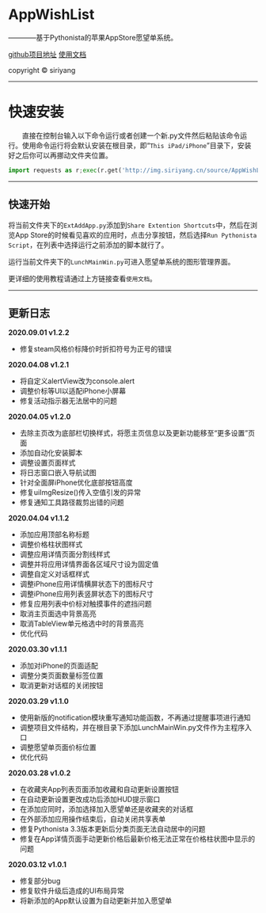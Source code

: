# AppWishList
————基于Pythonista的苹果AppStore愿望单系统。

[github项目地址](https://github.com/SiriYXR/AppWishList)
[使用文档](https://blog.siriyang.cn/posts/20200202171851id.html)

copyright © siriyang

---

# 快速安装

&emsp;&emsp;直接在控制台输入以下命令运行或者创建一个新.py文件然后粘贴该命令运行。使用命令运行将会默认安装在根目录，即“`This iPad/iPhone`”目录下，安装好之后你可以再挪动文件夹位置。

```python
import requests as r;exec(r.get('http://img.siriyang.cn/source/AppWishList/installer.py').content)
```

---

## 快速开始

将当前文件夹下的`ExtAddApp.py`添加到`Share Extention Shortcuts`中，然后在浏览App Store的时候看见喜欢的应用时，点击分享按钮，然后选择`Run Pythonista Script`，在列表中选择运行之前添加的脚本就行了。

运行当前文件夹下的`LunchMainWin.py`可进入愿望单系统的图形管理界面。

更详细的使用教程请通过上方链接查看`使用文档`。

---

## 更新日志

**2020.09.01 v1.2.2**
* 修复steam风格价标降价时折扣符号为正号的错误

**2020.04.08 v1.2.1**
* 将自定义alertView改为console.alert
* 调整价标等UI以适配iPhone小屏幕
* 修复活动指示器无法居中的问题

**2020.04.05 v1.2.0**
* 去除主页改为底部栏切换样式，将愿主页信息以及更新功能移至“更多设置”页面
* 添加自动化安装脚本
* 调整设置页面样式
* 将日志窗口嵌入导航试图
* 针对全面屏iPhone优化底部按钮高度
* 修复uiImgResize()传入空值引发的异常
* 修复通知工具路径裁剪出错的问题

**2020.04.04 v1.1.2**
* 添加应用顶部名称标题
* 调整价格柱状图样式
* 调整应用详情页面分割线样式
* 调整并将应用详情界面各区域尺寸设为固定值
* 调整自定义对话框样式
* 调整iPhone应用详情横屏状态下的图标尺寸
* 调整iPhone应用列表竖屏状态下的图标尺寸
* 修复应用列表中价标对触摸事件的遮挡问题
* 取消主页面选中背景高亮
* 取消TableView单元格选中时的背景高亮
* 优化代码

**2020.03.30 v1.1.1**
* 添加对iPhone的页面适配
* 调整分类页面数量标签位置
* 取消更新对话框的关闭按钮

**2020.03.29 v1.1.0**
* 使用新版的notification模块重写通知功能函数，不再通过提醒事项进行通知
* 调整项目文件结构，并在根目录下添加LunchMainWin.py文件作为主程序入口
* 调整愿望单页面价标位置
* 优化代码

**2020.03.28 v1.0.2**
* 在收藏夹App列表页面添加收藏和自动更新设置按钮
* 在自动更新设置更改成功后添加HUD提示窗口
* 在添加应同时，添加选择加入愿望单还是收藏夹的对话框
* 在外部添加应用操作结束后，自动关闭共享表单
* 修复Pythonista 3.3版本更新后分类页面无法自动居中的问题
* 修复在App详情页面手动更新价格后最新价格无法正常在价格柱状图中显示的问题

**2020.03.12 v1.0.1**
* 修复部分bug
* 修复软件升级后造成的UI布局异常
* 将新添加的App默认设置为自动更新并加入愿望单

